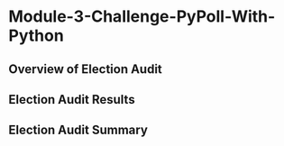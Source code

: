 # Module-3-Challenge-PyPoll-With-Python
## Overview of Election Audit
## Election Audit Results
## Election Audit Summary
